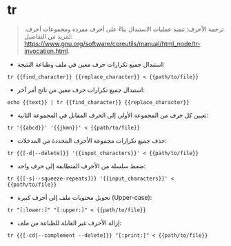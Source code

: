# tr

> ترجمة الأحرف: تنفيذ عمليات الاستبدال بناءً على أحرف مفردة ومجموعات أحرف.
> لمزيد من التفاصيل: <https://www.gnu.org/software/coreutils/manual/html_node/tr-invocation.html>.

- استبدال جميع تكرارات حرف معين في ملف وطباعة النتيجة:

`tr {{find_character}} {{replace_character}} < {{path/to/file}}`

- استبدال جميع تكرارات حرف معين من ناتج أمر آخر:

`echo {{text}} | tr {{find_character}} {{replace_character}}`

- تعيين كل حرف من المجموعة الأولى إلى الحرف المقابل في المجموعة الثانية:

`tr '{{abcd}}' '{{jkmn}}' < {{path/to/file}}`

- حذف جميع تكرارات مجموعة الأحرف المحددة من المدخلات:

`tr {{[-d|--delete]}} '{{input_characters}}' < {{path/to/file}}`

- ضغط سلسلة من الأحرف المتطابقة إلى حرف واحد:

`tr {{[-s|--squeeze-repeats]}} '{{input_characters}}' < {{path/to/file}}`

- تحويل محتويات ملف إلى أحرف كبيرة (Upper-case):

`tr "[:lower:]" "[:upper:]" < {{path/to/file}}`

- إزالة الأحرف غير القابلة للطباعة من ملف:

`tr {{[-cd|--complement --delete]}} "[:print:]" < {{path/to/file}}`
